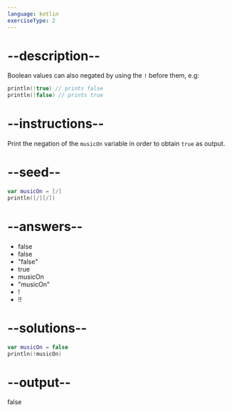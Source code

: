 ```yaml
---
language: kotlin
exerciseType: 2
---
```


# --description--

Boolean values can also negated by using the `!` before them, e.g:
```kotlin
println(!true) // prints false
println(!false) // prints true
```

# --instructions--

Print the negation of the `musicOn` variable in order to obtain `true` as
output.

# --seed--

```kotlin
var musicOn = [/]
println([/][/])
```

# --answers--

- false
- false
- "false"
- true
- musicOn
- "musicOn"
- !
- !!

# --solutions--

```kotlin
var musicOn = false
println(!musicOn)
```

# --output--

false

